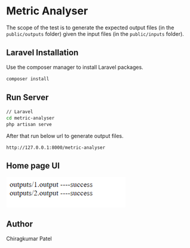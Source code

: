 # Metric Analyser

The scope of the test is to generate the expected output files (in the `public/outputs` folder) given the input files (in the `public/inputs` folder).

## Laravel Installation

Use the composer manager to install Laravel packages.

```bash
composer install
```


## Run Server
```bash
// Laravel
cd metric-analyser
php artisan serve

```
After that run below url to generate output files.
```
http://127.0.0.1:8000/metric-analyser
```
## Home page UI
![img.png](img.png)

## Author
Chiragkumar Patel

